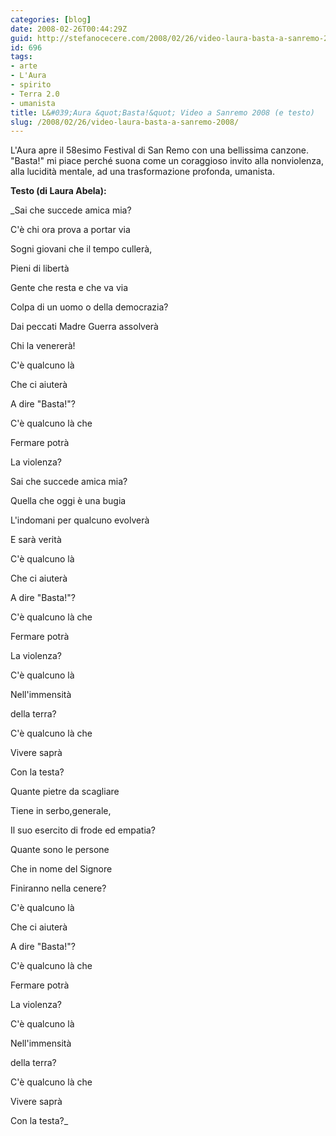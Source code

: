 ```yaml
---
categories: [blog]
date: 2008-02-26T00:44:29Z
guid: http://stefanocecere.com/2008/02/26/video-laura-basta-a-sanremo-2008/
id: 696
tags:
- arte
- L'Aura
- spirito
- Terra 2.0
- umanista
title: L&#039;Aura &quot;Basta!&quot; Video a Sanremo 2008 (e testo)
slug: /2008/02/26/video-laura-basta-a-sanremo-2008/
---
```


L'Aura apre il 58esimo Festival di San Remo con una bellissima canzone. "Basta!" mi piace perché suona come un coraggioso invito alla nonviolenza, alla lucidità mentale, ad una trasformazione profonda, umanista.

**Testo (di Laura Abela):**
  
_Sai che succede amica mia?
  
C'è chi ora prova a portar via
  
Sogni giovani che il tempo cullerà,
  
Pieni di libertà
  
Gente che resta e che va via
  
Colpa di un uomo o della democrazia?
  
Dai peccati Madre Guerra assolverà
  
Chi la venererà!
  
C'è qualcuno là
  
Che ci aiuterà
  
A dire "Basta!"?
  
C'è qualcuno là che
  
Fermare potrà
  
La violenza?
  
Sai che succede amica mia?
  
Quella che oggi è una bugia
  
L'indomani per qualcuno evolverà
  
E sarà verità
  
C'è qualcuno là
  
Che ci aiuterà
  
A dire "Basta!"?
  
C'è qualcuno là che
  
Fermare potrà
  
La violenza?
  
C'è qualcuno là
  
Nell'immensità
  
della terra?
  
C'è qualcuno là che
  
Vivere saprà
  
Con la testa?
  
Quante pietre da scagliare
  
Tiene in serbo,generale,
  
Il suo esercito di frode ed empatia?
  
Quante sono le persone
  
Che in nome del Signore
  
Finiranno nella cenere?
  
C'è qualcuno là
  
Che ci aiuterà
  
A dire "Basta!"?
  
C'è qualcuno là che
  
Fermare potrà
  
La violenza?
  
C'è qualcuno là
  
Nell'immensità
  
della terra?
  
C'è qualcuno là che
  
Vivere saprà
  
Con la testa?_